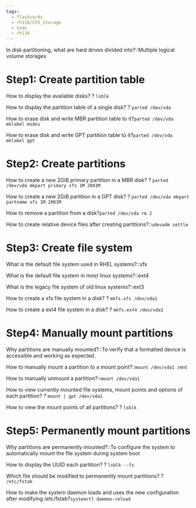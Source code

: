 ```yaml
---
tags:
  - flashcards
  - rh134/Ch5_Storage
  - todo
  - rh134
---
```


In disk partitioning, what are hard drives divided into?::Multiple logical volume storages

# Step1: Create partition table

How to display the available disks?
?
`lsblk`

How to display the partition table of a single disk?
?
`parted /dev/vda`

How to erase disk and write MBR partition table to it?`parted /dev/vda mklabel msdos`

How to erase disk and write GPT partition table to it?`parted /dev/vda mklabel gpt`

# Step2: Create partitions

How to create a new 2GiB primary partition in a MBR disk?
?
`parted /dev/vda mkpart primary xfs 1M 2001M`

How to create a new 2GiB partition in a GPT disk?
?
`parted /dev/vda mkpart partname xfs 1M 2001M`

How to remove a partition from a disk?`parted /dev/vda rm 2`

How to create relative device files after creating partitions?::`udevadm settle`

# Step3: Create file system

What is the default file system used in RHEL systems?::xfs

What is the default file system in most linux systems?::ext4

What is the legacy file system of old linux systems?::ext3

How to create a xfs file system in a disk?
?
`mkfs.xfs /dev/vda1`

How to create a ext4 file system in a disk?
?
`mkfs.ext4 /dev/vda1`

# Step4: Manually mount partitions

Why partitions are manually mounted?::To verify that a formatted device is accessible and working as expected.

How to manually mount a partition to a mount point?::`mount /dev/vda1 /mnt`

How to manually unmount a partition?::`mount /dev/vda1`

How to view currently mounted file systems, mount points and options of each partition?
?
`mount | gpt /dev/vda1`

How to view the mount points of all partitions?
?
`lsblk`

# Step5: Permanently mount partitions

Why partitions are permanently mounted?::To configure the system to automatically mount the file system during system boot

How to display the UUID each partition?
?
`lsblk --fs`

Which file should be modified to permanently mount partitions?
?
`/etc/fstab`

How to make the system daemon loads and uses the new configuration after modifying /etc/fstab?`systemctl daemon-reload`
